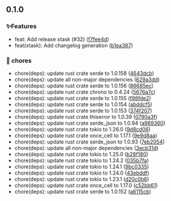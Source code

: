 ## 0.1.0


### ✨Features

* feat: Add release xtask (#32) ([f7fee4d](https://github.com/leo91000/archimedes/commit/f7fee4d))
* feat(xtask): Add changelog generation ([b1ea387](https://github.com/leo91000/archimedes/commit/b1ea387))

### 🧹 chores

* chore(deps): update rust crate serde to 1.0.158 ([4643dcb](https://github.com/leo91000/archimedes/commit/4643dcb))
* chore(deps): update all non-major dependencies ([629a3dd](https://github.com/leo91000/archimedes/commit/629a3dd))
* chore(deps): update rust crate serde to 1.0.156 ([86685ec](https://github.com/leo91000/archimedes/commit/86685ec))
* chore(deps): update rust crate chrono to 0.4.24 ([5676a7c](https://github.com/leo91000/archimedes/commit/5676a7c))
* chore(deps): update rust crate serde to 1.0.155 ([f98fde2](https://github.com/leo91000/archimedes/commit/f98fde2))
* chore(deps): update rust crate serde to 1.0.154 ([abddcf5](https://github.com/leo91000/archimedes/commit/abddcf5))
* chore(deps): update rust crate serde to 1.0.153 ([374f207](https://github.com/leo91000/archimedes/commit/374f207))
* chore(deps): update rust crate thiserror to 1.0.39 ([0790a3f](https://github.com/leo91000/archimedes/commit/0790a3f))
* chore(deps): update rust crate serde_json to 1.0.94 ([a969360](https://github.com/leo91000/archimedes/commit/a969360))
* chore(deps): update rust crate tokio to 1.26.0 ([9d8cd06](https://github.com/leo91000/archimedes/commit/9d8cd06))
* chore(deps): update rust crate once_cell to 1.17.1 ([9e9d8aa](https://github.com/leo91000/archimedes/commit/9e9d8aa))
* chore(deps): update rust crate serde_json to 1.0.93 ([7eb2054](https://github.com/leo91000/archimedes/commit/7eb2054))
* chore(deps): update all non-major dependencies ([3ecb31d](https://github.com/leo91000/archimedes/commit/3ecb31d))
* chore(deps): update rust crate tokio to 1.25.0 ([b28f180](https://github.com/leo91000/archimedes/commit/b28f180))
* chore(deps): update rust crate tokio to 1.24.2 ([035b7fa](https://github.com/leo91000/archimedes/commit/035b7fa))
* chore(deps): update rust crate tokio to 1.24.1 ([9bc0335](https://github.com/leo91000/archimedes/commit/9bc0335))
* chore(deps): update rust crate tokio to 1.24.0 ([43ebddf](https://github.com/leo91000/archimedes/commit/43ebddf))
* chore(deps): update rust crate tokio to 1.23.1 ([d20c0b6](https://github.com/leo91000/archimedes/commit/d20c0b6))
* chore(deps): update rust crate once_cell to 1.17.0 ([c52bb61](https://github.com/leo91000/archimedes/commit/c52bb61))
* chore(deps): update rust crate serde to 1.0.152 ([a6115cb](https://github.com/leo91000/archimedes/commit/a6115cb))


